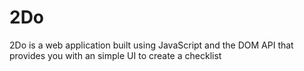 # 2Do
2Do is a web application built using JavaScript and the DOM API that provides you with an simple UI to create a checklist 
